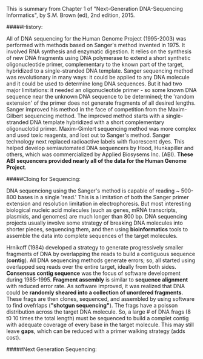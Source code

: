 This is summary from Chapter 1 of "Next-Generation DNA-Sequencing Informatics", by S.M. Brown (ed), 2nd edition, 2015.

#####History: 

All of DNA sequencing for the  Human Genome Project (1995-2003) was performed with methods based on Sanger's method invented in 1975. It involved RNA synthesis and enzymatic digestion. It relies on the synthesis of new DNA fragments using DNA polymerase to extend a short synthetic oligonucleotide primer, complementary to the known part of the target,  hybridized to a single-stranded DNA template. Sanger sequencing method was revolutionary in many ways: it could be applied to any DNA molecule and it could be used to determine long DNA sequences. But it had two major limitations: it needed an oligonucleotide primer - so some known DNA sequence near the unknown DNA sequence to be determined; the 'random extension' of the primer does not generate fragments of all desired lengths. Sanger improved his method in the face of competition from the Maxim-Gilbert sequencing method. The improved method starts with a single-stranded DNA template hybridized with a short complementary oligonuclotid primer. Maxim-Gimlert sequencing method was more complex and used toxic reagents, and lost out to Sanger's method. Sanger technology next replaced radioactive labels with fluorescent dyes. This helped develop semiautomated DNA sequencers by Hood, Hunkapiller and others, which was commercialized by Applied Biosysems Inc. (ABI). **These ABI sequencers provided nearly all of the data for the Human Genome Project**.

#####Cloing for Sequencing:

DNA sequenciong using the Sanger's method is capable of reading ~ 500-800 bases in a single 'read.' This is a limitation of both the Sanger primer extension and resolution limitation in electrophoresis. But most interesting biological nucleic acid molecules (such as genes, mRNA transcripts, plasmids, and genomes) are much longer than 800 bp. DNA sequencing projects usually involve some strategy of breaking DNA molecules into shorter pieces, sequencing them, and then using **bioinformatics** tools to assemble the data into complete sequences of the target molecules.

Hrnikoff (1984) developed a strategy to generate progressively smaller fragments of DNA by overlapping the reads to build a contiguous sequence (**contig**). All DNA sequencing methods generate errors; so, all started using overlapped seq reads over the entire target, ideally from both sides. **Consensus contig sequence** was the focus of software development during 1985-1995. **Fragment assembly** is similar to **sequence alignment** with reduced error rate. As software improved, it was realized that DNA could be **randomly sheared into a collection of unordered fragments**. These frags are then clones, sequenced, and assembled by using software to find ovefrlaps (**"shotgun sequencing"**). The frags have a poisson distribution across the target DNA molecule. So, a large # of DNA frags (8 t0 10 times the total length) must be sequenced to build a complet contig with adequate coverage of every base in the target molecule. This may still leave **gaps**, which can be reduced with a primer walking strategy (adds cost). 

#####Next Generation Sequencing: 


